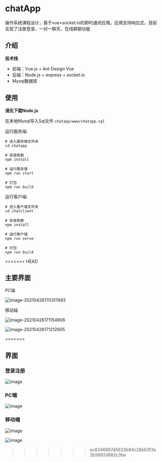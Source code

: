 # chatApp
操作系统课程设计，基于vue+socket.io的即时通讯应用。应用支持响应式，目前实现了注册登录、一对一聊天、在线群聊功能
## 介绍
**技术栈**
- 前端：Vue.js + Ant Design Vue
- 后端：Node.js + express + socket.io
- Mysql数据库
## 使用
**请先下载Node.js**

在本地Mysql导入Sql文件 
```chatapp/www/chatapp.sql```

运行服务端:
```
# 进入服务端文件夹
cd chatapp

# 安装依赖
npm install

# 运行服务端
npm run start

# 打包
npm run build
```
运行客户端:
```
# 进入客户端文件夹
cd chatclient

# 安装依赖
npm install

# 运行客户端
npm run serve

# 打包
npm run build
```
<<<<<<< HEAD

## 主要界面
PC端

![image-20210426170317493](C:\Users\76305\AppData\Roaming\Typora\typora-user-images\image-20210426170317493.png)

移动端

![image-20210426171154906](C:\Users\76305\AppData\Roaming\Typora\typora-user-images\image-20210426171154906.png)

![image-20210426171212605](C:\Users\76305\AppData\Roaming\Typora\typora-user-images\image-20210426171212605.png)



=======
## 界面
### 登录注册

![image](https://user-images.githubusercontent.com/48149455/116059407-617ef880-a6b3-11eb-9db3-afd46d8bb447.png)


### PC端

![image](https://user-images.githubusercontent.com/48149455/116058879-dc93df00-a6b2-11eb-90d6-57cbe7df5906.png)


### 移动端

![image](https://user-images.githubusercontent.com/48149455/116059596-94c18780-a6b3-11eb-932b-3cd839231143.png)

![image](https://user-images.githubusercontent.com/48149455/116058970-f503f980-a6b2-11eb-9cbe-f90ca6ab3f93.png)
>>>>>>> ec8346867d5633b94c28b63f3e2b5892d682c3be
